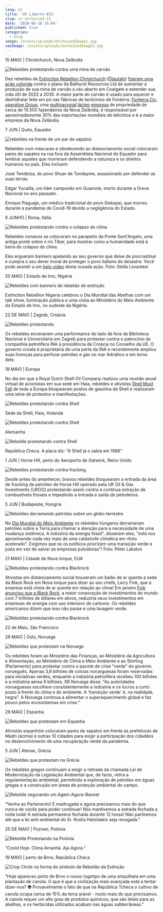 ```yaml
---
lang: pt
title: 'XR Liberto #15'
slug: xr-unchained-15
date: '2020-06-18 16:04'
published: true
categories:
  - blog
image: /assets/uploads/UnchainedImage1.jpg
seoImage: /assets/uploads/UnchainedImage1.jpg
---
```


15 MAIO | Christchurch, Nova Zelândia

![Rebeldes protestando contra uma mina de
carvão](/assets/uploads/UnchainedImage1.jpg)

Dez rebeldes de [Extinction Rebellion
Christchurch](https://www.facebook.com/XR.Chch/)
([Ōtautahi](https://www.facebook.com/XR.Chch/)) [fizeram uma ação
colorida](https://www.youtube.com/watch?v=RScq_9ekt5o&feature=youtu.be)
contra o plano da Bathurst Resources Ltd de aumentar a produção de sua mina
de carvão a céu aberto em Coalgate e estender sua vida útil de 2022 a
2035. A maior parte do carvão é usado para aquecer e deshidratar leite em pó
nas fábricas de lacticínios de Fonterra. [Fonterra Co-operative
Group](https://en.wikipedia.org/wiki/Fonterra), uma
[](https://en.wikipedia.org/wiki/New_Zealand)
[multinacional](https://en.wikipedia.org/wiki/Multinational_corporation)
[lácteo](https://en.wikipedia.org/wiki/Dairy)
[empresa](https://en.wikipedia.org/wiki/Co-operative) de propriedade de
cerca de 10.500 fazendeiros da Nova Zelândia, é responsável por
aproximadamente 30% das exportações mundiais de laticínios e é a maior
empresa da Nova Zelândia.

7 JUN | Quito, Equador

![rebeldes na frente de um par de
sapatos](/assets/uploads/UnchainedImage2.jpg)

Rebeldes com máscaras e obedecendo ao distanciamento social colocaram pares
de sapatos na rua fora da Assembleia Nacional do Equador para lembrar
aqueles que morreram defendendo a natureza e os direitos humanos no
país. Eles incluem:

José Tendetza, do povo Shuar de Tundayme, assassinado por defender as suas
terras.

Edgar Yucailla, um líder camponês em Guamote, morto durante a Greve Nacional
no ano passado.

Enrique Piaguaje, um médico tradicional do povo Siekopai, que morreu durante
a pandemia de Covid-19 devido a negligência do Estado.

6 JUNHO | Roma, Itália

![Rebeldes protestando contra o colapso do
clima](/assets/uploads/UnchainedImage3.jpg)

Rebeldes romanos se colocaram no parapeito da Ponte Sant'Angelo, uma antiga
ponte sobre o rio Tiber, para mostrar como a humanidade está à beira do
colapso do clima.

Eles ergueram banners apelando ao seu governo que deixe de procrastinar e
cumpra o seu dever moral de proteger o povo italiano do desastre. Você pode
assistir a um [belo
vídeo](https://www.facebook.com/ExtinctionRebellionRoma/videos/2324621394501185/)
desta ousada ação. Foto: Stella Levantesi

20 MAIO | Estado de Imo, Nigéria

![Rebeldes com banners de rebelião de
extinção](/assets/uploads/UnchainedImage4.jpg)

Extinction Rebellion Nigeria celebrou o Dia Mundial das Abelhas com um talk
show, iluminação pública e uma visita ao Ministério do Meio Ambiente do
Estado de Imo, no sudeste da Nigéria.

22 DE MAIO | Zagreb, Croácia

![Rebeldes protestando](/assets/uploads/UnchainedImage5.jpg)

Os rebeldes encenaram uma performance do lado de fora da Biblioteca Nacional
e Universitária em Zagreb para protestar contra o patrocínio da companhia
petrolífera INA à presidência da Croácia no Conselho da UE. O governo croata
é proprietária de uma parte da INA e recentemente ampliou suas licenças para
perfurar petróleo e gás no mar Adriático e em torno dele.

19 MAIO | Europa

No dia em que a Royal Dutch Shell Oil Company realizou uma reunião anual
virtual de acionistas em sua sede em Haia, rebeldes e ativistas [Shell Must
Fall](https://www.facebook.com/shellmustfall/) de toda a Europa bloquearam
postos de gasolina da Shell e realizaram uma série de protestos e
manifestações.

![Rebeldes protestando contra Shell](/assets/uploads/Unchained6.jpg)

Sede da Shell, Haia, Holanda

![Rebeldes protestando contra Shell](/assets/uploads/UnchainedImage7.jpg)

Alemanha

![Rebelde protestando contra Shell](/assets/uploads/Unchainedimage8.jpg)

República Checa. A placa diz: "A Shell já o sabia em 1986"

1 JUN | Horse Hill, perto do Aeroporto de Gatwick, Reino Unido

![Rebeldes protestando contra fracking](/assets/uploads/UnchainedImage9.jpg)

Desde antes do amanhecer, bravos rebeldes bloquearam a entrada da área de
fracking de petróleo de Horse Hill operado pela UK Oil & Gas Investments
(UKOG) protestando assim contra a contínua extração de combustíveis fósseis
e impedindo a entrada e saída de petroleiros.

5 JUN | Budapeste, Hungria

![Rebeldes derramando petróleo sobre um globo
terrestre](/assets/uploads/Unchainedimage10.jpg)

No [Dia Mundial do Meio Ambiente](https://www.worldenvironmentday.global/)
os rebeldes húngaros derramaram petróleo sobre a Terra para chamar a atenção
para a necessidade de uma mudança sistêmica. A indústria da energia fóssil",
disseram eles, "está nos aproximando cada vez mais de uma catástrofe
climática em ritmo acelerado". Exigimos que os os políticos priorizem uma
transição verde e justa em vez de salvar as empresas poluidoras"! Foto:
Péter Lakatos

21 MAIO | Cidade de Nova Iorque, EUA

![Rebeldes protestando contra
Blackrock](/assets/uploads/UnchainedImage11.jpg)

Ativistas em distanciamento social trouxeram um balão de ar quente à sede da
Black Rock em Nova Iorque para dizer ao seu chefe, Larry Fink, que a empresa
está cheia de ar quente em relação ao clima! Em janeiro [Fink anunciou que a
Black
Rock](https://www.theguardian.com/environment/2020/jan/15/blackrock-climate-change-environment-divestment-coal),
a maior corporação de investimentos do mundo com 7 trilhões de dólares em
ativos, reduziria seus investimentos em empresas de energia com uso
intensivo de carbono. Os rebeldes americanos dizem que isso não passe e uma
lavagem verde.

![Rebeldes protestando contra
Blackrock](/assets/uploads/UnchainedImage12.jpg)

22 de Maio, São Francisco

29 MAIO | Oslo, Noruega

![Rebeldes que protestam na Noruega](/assets/uploads/UnchainedImage13.jpg)

Os rebeldes foram ao Ministério das Finanças, ao Ministério da Agricultura e
Alimentação, ao Ministério do Clima e Meio Ambiente e ao Storting
(Parlamento) para protestar contra o pacote de crise "verde" do governo
norueguês. Apenas 3,6 bilhões de coroas norueguesas foram reservadas para
iniciativas verdes, enquanto a indústria petrolífera recebeu 100 bilhões e a
indústria aérea 6 bilhões. XR Noruega disse: "As autoridades norueguesas
escolhem consistentemente a indústria e os lucros a curto prazo à frente do
clima e do ambiente. A 'transição verde' é, na realidade, negra". A Noruega
continua a alimentar o superaquecimento global e faz pouco pelos
ecossistemas em crise."

29 MAIO | Espanha

![Rebeldes que protestam em Espanha](/assets/uploads/UnchainedImage14.jpg)

Ativistas espanhóis colocaram pares de sapatos em frente às prefeituras de
Madri (acima) e outras 10 cidades para exigir a participação dos cidadãos no
desenvolvimento de uma recuperação verde da pandemia.

5 JUN | Atenas, Grécia

![Rebeldes que protestam na Grécia](/assets/uploads/UnchainedImage15.jpg)

Os rebeldes gregos continuam a exigir a retirada da chamada Lei de
Modernização da Legislação Ambiental que, de facto, retira a regulamentação
ambiental, permitindo a exploração de petróleo em águas gregas e a
construção em áreas de proteção ambiental do campo.

![Rebelde segurando um
Agem-Agora-Banner](/assets/uploads/UnchainedImage16.jpg)

"Venha ao Parlamento! É madrugada e agora precisamos mais do que nunca de
vocês para poder continuar! Nós mantivemos a estrada fechada a noite toda! A
estrada permanece fechada durante 12 horas! Não partiremos até que a lei
anti-ambiental do Sr. Kostis Hatzidakis seja revogada."

25 DE MAIO | Poznan, Polónia

![Rebelde Protestando na Polónia](/assets/uploads/UnchainedImage17.jpg)

"Covid Hoje. Clima Amanhã. Aja Agora."

19 MAIO | perto de Brno, República Checa

![Crop Circle na forma do símbolo da Rebelião da
Extinção](/assets/uploads/UnchianedImage18.jpg)

"Hoje apareceu perto de Brno o nosso logotipo de uma ampulheta em uma
plantação de canola. O que é que a civilização mais avançada está a tentar
dizer-nos? 👽 Provavelmente o fato de que na República Tcheca o cultivo de
canola ocupa cerca de 15% da terra arável - muito mais do que precisamos. A
canola requer um alto grau de produtos químicos, que são letais para as
abelhas, e os herbicidas utilizados acabam nas águas subterrâneas."
